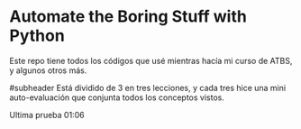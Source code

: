 # Automate the Boring Stuff with Python

Este repo tiene todos los códigos que usé mientras hacía mi curso de ATBS, y algunos otros más.

#subheader
Está dividido de 3 en tres lecciones, y cada tres hice una mini auto-evaluación que conjunta todos los conceptos vistos.

Ultima prueba 01:06